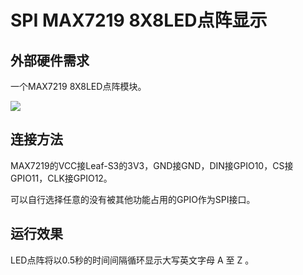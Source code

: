 # SPI MAX7219 8X8LED点阵显示

## 外部硬件需求

一个MAX7219 8X8LED点阵模块。

![](https://i.imgur.com/H12i0OH.jpg)

## 连接方法

MAX7219的VCC接Leaf-S3的3V3，GND接GND，DIN接GPIO10，CS接GPIO11，CLK接GPIO12。

可以自行选择任意的没有被其他功能占用的GPIO作为SPI接口。

## 运行效果

LED点阵将以0.5秒的时间间隔循环显示大写英文字母 A 至 Z 。